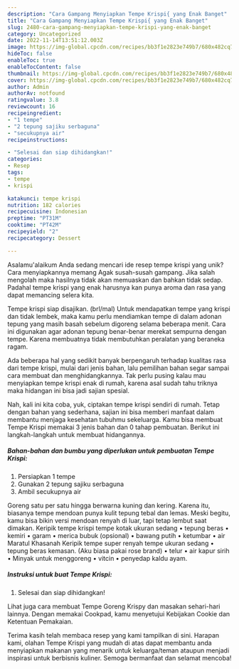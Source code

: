 ```yaml
---
description: "Cara Gampang Menyiapkan Tempe Krispi{ yang Enak Banget"
title: "Cara Gampang Menyiapkan Tempe Krispi{ yang Enak Banget"
slug: 2480-cara-gampang-menyiapkan-tempe-krispi-yang-enak-banget
category: Uncategorized
date: 2022-11-14T13:51:12.003Z
image: https://img-global.cpcdn.com/recipes/bb3f1e2823e749b7/680x482cq70/tempe-krispi-foto-resep-utama.jpg
hideToc: false
enableToc: true
enableTocContent: false
thumbnail: https://img-global.cpcdn.com/recipes/bb3f1e2823e749b7/680x482cq70/tempe-krispi-foto-resep-utama.jpg
cover: https://img-global.cpcdn.com/recipes/bb3f1e2823e749b7/680x482cq70/tempe-krispi-foto-resep-utama.jpg
author: Admin
authorAv: notfound
ratingvalue: 3.8
reviewcount: 16
recipeingredient:
- "1 tempe"
- "2 tepung sajiku serbaguna"
- "secukupnya air"
recipeinstructions:

- "Selesai dan siap dihidangkan!"
categories:
- Resep
tags:
- tempe
- krispi

katakunci: tempe krispi 
nutrition: 182 calories
recipecuisine: Indonesian
preptime: "PT31M"
cooktime: "PT42M"
recipeyield: "2"
recipecategory: Dessert

---
```



Asalamu'alaikum Anda sedang mencari ide resep tempe krispi yang unik? Cara menyiapkannya memang Agak susah-susah gampang. Jika salah mengolah maka hasilnya tidak akan memuaskan dan bahkan tidak sedap. Padahal tempe krispi yang enak harusnya kan punya aroma dan rasa yang dapat memancing selera kita.


Tempe krispi siap disajikan. (brl/mal) Untuk mendapatkan tempe yang krispi dan tidak lembek, maka kamu perlu mendiamkan tempe di dalam adonan tepung yang masih basah sebelum digoreng selama beberapa menit. Cara ini digunakan agar adonan tepung benar-benar merekat sempurna dengan tempe. Karena membuatnya tidak membutuhkan peralatan yang beraneka ragam.

Ada beberapa hal yang sedikit banyak berpengaruh terhadap kualitas rasa dari tempe krispi, mulai dari jenis bahan, lalu pemilihan bahan segar sampai cara membuat dan menghidangkannya. Tak perlu pusing kalau mau menyiapkan tempe krispi enak di rumah, karena asal sudah tahu triknya maka hidangan ini bisa jadi sajian spesial.


Nah, kali ini kita coba, yuk, ciptakan tempe krispi sendiri di rumah. Tetap dengan bahan yang sederhana, sajian ini bisa memberi manfaat dalam membantu menjaga kesehatan tubuhmu sekeluarga. Kamu bisa membuat Tempe Krispi memakai 3 jenis bahan dan 0 tahap pembuatan. Berikut ini langkah-langkah untuk membuat hidangannya.

<!--inarticleads1-->

##### Bahan-bahan dan bumbu yang diperlukan untuk pembuatan Tempe Krispi:

1. Persiapkan 1 tempe
1. Gunakan 2 tepung sajiku serbaguna
1. Ambil secukupnya air


Goreng satu per satu hingga berwarna kuning dan kering. Karena itu, biasanya tempe mendoan punya kulit tepung tebal dan lemas. Meski begitu, kamu bisa bikin versi mendoan renyah di luar, tapi tetap lembut saat dimakan. Keripik tempe krispi tempe kotak ukuran sedang • tepung beras • kemiri • garam • merica bubuk (opsional) • bawang putih • ketumbar • air Maratul Khasanah Keripik tempe super renyah tempe ukuran sedang • tepung beras kemasan. (Aku biasa pakai rose brand) • telur • air kapur sirih • Minyak untuk menggoreng • vitcin • penyedap kaldu ayam. 

<!--inarticleads2-->

##### Instruksi untuk buat Tempe Krispi:


1. Selesai dan siap dihidangkan!

Lihat juga cara membuat Tempe Goreng Krispy dan masakan sehari-hari lainnya. Dengan memakai Cookpad, kamu menyetujui Kebijakan Cookie dan Ketentuan Pemakaian. 

Terima kasih telah membaca resep yang kami tampilkan di sini. Harapan kami, olahan Tempe Krispi yang mudah di atas dapat membantu anda menyiapkan makanan yang menarik untuk keluarga/teman ataupun menjadi inspirasi untuk berbisnis kuliner. Semoga bermanfaat dan selamat mencoba!

